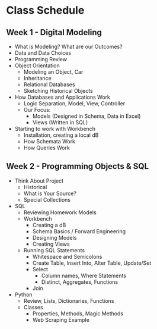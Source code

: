 # Class Schedule

## Week 1 - Digital Modeling
* What is Modeling? What are our Outcomes?
* Data and Data Choices
* Programming Review
* Object Orientation
    * Modeling an Object, Car
    * Inheritance
    * Relational Databases
    * Sketching Historical Objects
* How Databases and Applications Work
    * Logic Separation, Model, View, Controller
    * Our Focus:
        * Models (Designed in Schema, Data in Excel)
        * Views (Written in SQL)
* Starting to work with Workbench
    * Installation, creating a local dB
    * How Schemata Work
    * How Queries Work

## Week 2 - Programming Objects & SQL
* Think About Project
    * Historical
    * What is Your Source?
    * Special Collections
* SQL
    * Reviewing Homework Models
    * Workbench
        * Creating a dB
        * Schema Basics / Forward Engineering
        * Designing Models
        * Creating Views
    * Running SQL Statements
        * Whitespace and Semicolons
        * Create Table, Insert Into, Alter Table, Update/Set
        * Select
            * Column names, Where Statements
            * Distinct, Aggregates, Functions
        * Join
* Python
    * Review, Lists, Dictionaries, Functions
    * Classes
        * Properties, Methods, Magic Methods
        * Web Scraping Example
